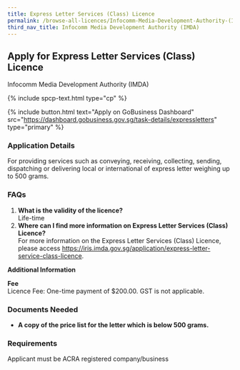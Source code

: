```yaml
---
title: Express Letter Services (Class) Licence
permalink: /browse-all-licences/Infocomm-Media-Development-Authority-(IMDA)/Express-Letter-Services-(Class)-Licence
third_nav_title: Infocomm Media Development Authority (IMDA)
---
```


## Apply for Express Letter Services (Class) Licence

Infocomm Media Development Authority (IMDA)

{% include spcp-text.html type="cp" %}

{% include button.html text="Apply on GoBusiness Dashboard" src="https://dashboard.gobusiness.gov.sg/task-details/expressletters" type="primary" %}

<H3>Application Details</H3>

<p>For providing services such as conveying, receiving, collecting, sending, dispatching or delivering local or international of express letter weighing up to 500 grams.</p>

<h3>FAQs</h3>
<ol>
    <li>
        <strong>What is the validity of the licence?</strong>
        <br>Life-time
    </li>
    <li>
        <strong>Where can I find more information on Express Letter Services (Class) Licence?</strong>
        <br>For more information on the Express Letter Services (Class) Licence, please access <a href="https://iris.imda.gov.sg/application/express-letter-service-class-licence" target="_blank" rel="noopener">https://iris.imda.gov.sg/application/express-letter-service-class-licence</a>.
    </li>
</ol>

<strong>Additional Information</strong>

<p>
    <strong>Fee</strong>
    <br>Licence Fee: One-time payment of $200.00. GST is not applicable.
</p>

<H3>Documents Needed</H3>

<ul>
<li><strong>A copy of the price list for the letter which is below 500 grams.</strong></li>
</ul>

<H3>Requirements</H3>

Applicant must be ACRA registered company/business
